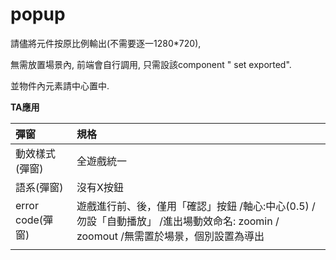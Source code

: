 # popup

請儘將元件按原比例輸出\(不需要逐一1280\*720\),

無需放置場景內, 前端會自行調用, 只需設該component " set exported".

並物件內元素請中心置中.

**TA應用**

| 彈窗 | 規格 |
| :--- | :--- |
| 動效樣式\(彈窗\) | 全遊戲統一 |
| 語系\(彈窗\) | 沒有X按鈕 |
| error code\(彈窗\) | 遊戲進行前、後，僅用「確認」按鈕 /軸心:中心\(0.5\) /勿設「自動播放」 /進出場動效命名: zoomin / zoomout /無需置於場景，個別設置為導出 |
|  |  |




